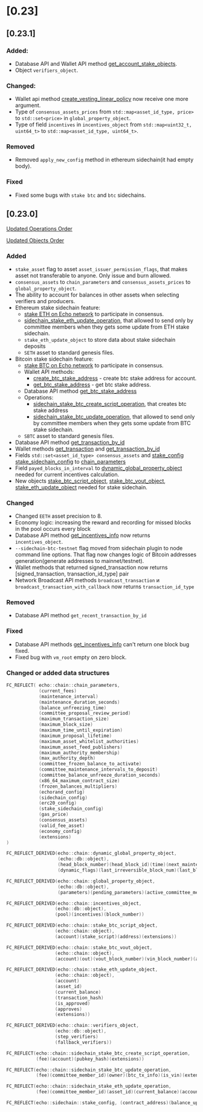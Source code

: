 # [0.23]

## [0.23.1]

### Added:

- Database API and Wallet API method [get_account_stake_objects](../api-reference/echo-wallet-api/README.md#get_account_stake_objects-account-type).
- Object `verifiers_object`.

### Changed:

- Wallet api method [create_vesting_linear_policy](../api-reference/echo-wallet-api/README.md#create_vesting_linear_policy-creator-owner-amount-asset_symbol-begin_timestamp-vesting_cliff_seconds-vesting_duration-second-broadcast) now receive one more argument.
- Type of `consensus_assets_prices` from `std::map<asset_id_type, price>` to `std::set<price>` in `global_property_object`.
- Type of field `incentives` in `incentives_object` from `std::map<uint32_t, uint64_t>` to `std::map<asset_id_type, uint64_t>`.

### Removed
- Removed `apply_new_config` method in ethereum sidechain(it had empty body).

### Fixed
- Fixed some bugs with `stake btc` and `btc` sidechains.

## [0.23.0]

[Updated Operations Order](../api-reference/echo-operations/operations-order.md)

[Updated Objects Order](../api-reference/echo-objects/objects-order.md)


### Added
- `stake_asset` flag to asset `asset_issuer_permission_flags`, that makes asset not transferable to anyone. Only issue and burn allowed.
- `consensus_assets` to `chain_parameters` and `consensus_assets_prices` to `global_property_object`.
- The ability to account for balances in other assets when selecting verifiers and producers.
- Ethereum stake sidechain feature:
    - [stake ETH on Echo network](/how-to/sidechain-&-contract-deploy/how-to-use-eth-stake.md) to participate in consensus.
    - [sidechain_stake_eth_update_operation](/api-reference/echo-operations/sidechain.md#sidechain_stake_eth_update_operation), that allowed to send only by committee members when they gets some update from ETH stake sidechain.
    - `stake_eth_update_object` to store data about stake sidechain deposits
    - `SETH` asset to standard genesis files.
- Bitcoin stake sidechain feature:
    - [stake BTC on Echo network](/how-to/sidechain-&-contract-deploy/how-to-use-btc-stake.md) to participate in consensus.
    - Wallet API methods:
        - [create_btc_stake_address](/api-reference/echo-wallet-api/README.md#create_btc_stake_address-account-user_pubkey-broadcast) - create btc stake address for account.
        - [get_btc_stake_address](/api-reference/echo-wallet-api/README.md#get_btc_stake_address-account) - get btc stake address.
    - Database API method  [get_btc_stake_address](/api-reference/echo-node-api/database-api/sidechain-api.md#get_btc_stake_address-account)
    - Operations:
        - [sidechain_stake_btc_create_script_operation](/api-reference/echo-operations/sidechain.md#sidechain_stake_btc_create_script_operation), that creates btc stake address
        - [sidechain_stake_btc_update_operation](/api-reference/echo-operations/sidechain.md#sidechain_stake_btc_update_operation), that allowed to send only by committee members when they gets some update from BTC stake sidechain.
    - `SBTC` asset to standard genesis files.
- Database API method [get_transaction_by_id](../api-reference/echo-node-api/database-api/block_transaction-api.md#get_transaction_by_id-id)
- Wallet methods [get_transaction](../api-reference/echo-wallet-api/README.md#get_transaction-block_num-tx_index) and [get_transaction_by_id](../api-reference/echo-wallet-api/README.md#get_transaction_by_id-tx_id)
- Fields `std::set<asset_id_type> consensus_assets` and [stake_config stake_sidechain_config](../api-reference/echo-objects/sidechain-config.md#configuration-parameters-for-echo-stake-sidechain) to [chain_parameters](../api-reference/echo-objects/chain-parameters.md)
- Field `payed_blocks_in_interval` to [dynamic_global_property_object](../api-reference/echo-objects/dynamic-global-property-object.md#) needed for current incentives calculation.
- New objects [stake_btc_script_object](../api-reference/echo-objects/sidechain.md#stake_btc_script_object), [stake_btc_vout_object](../api-reference/echo-objects/sidechain.md#stake_btc_vout_object), [stake_eth_update_object](../api-reference/echo-objects/sidechain.md#stake_eth_update_object) needed for stake sidechain.

### Changed
- Changed `EETH` asset precision to 8.
- Economy logic: increasing the reward and recording for missed blocks in the pool occurs every block
- Database API method [get_incentives_info](../api-reference/echo-wallet-api/README.md#get_incentives_info) now returns `incentives_object`.
- `--sidechain-btc-testnet` flag moved from sidechain plugin to node command line options. That flag now changes logic of Bitcoin addresses generation(generate addresses to mainnet/testnet).
- Wallet methods that returned signed_transaction now returns [signed_transaction, transaction_id_type] pair
- Network Broadcast API methods `broadcast_transaction` и `broadcast_transaction_with_callback` now returns `transaction_id_type`

### Removed 
- Database API method `get_recent_transaction_by_id`

### Fixed
- Database API methods [get_incentives_info](../api-reference/echo-wallet-api/README.md#get_incentives_info) can't return one block bug fixed.
- Fixed bug with `vm_root` empty on zero block.

### Changed or added data structures
```cpp
FC_REFLECT( echo::chain::chain_parameters,
            (current_fees)
            (maintenance_interval)
            (maintenance_duration_seconds)
            (balance_unfreezing_time)
            (committee_proposal_review_period)
            (maximum_transaction_size)
            (maximum_block_size)
            (maximum_time_until_expiration)
            (maximum_proposal_lifetime)
            (maximum_asset_whitelist_authorities)
            (maximum_asset_feed_publishers)
            (maximum_authority_membership)
            (max_authority_depth)
            (committee_frozen_balance_to_activate)
            (committee_maintenance_intervals_to_deposit)
            (committee_balance_unfreeze_duration_seconds)
            (x86_64_maximum_contract_size)
            (frozen_balances_multipliers)
            (echorand_config)
            (sidechain_config)
            (erc20_config)
            (stake_sidechain_config)
            (gas_price)
            (consensus_assets)
            (valid_fee_asset)
            (economy_config)
            (extensions)
)

FC_REFLECT_DERIVED(echo::chain::dynamic_global_property_object,
                   (echo::db::object),
                   (head_block_number)(head_block_id)(time)(next_maintenance_time)(last_maintenance_time)(committee_budget)
                   (dynamic_flags)(last_irreversible_block_num)(last_block_of_previous_interval)(payed_blocks_in_interval)(last_processed_btc_block)(extensions))

FC_REFLECT_DERIVED(echo::chain::global_property_object,
                   (echo::db::object),
                   (parameters)(pending_parameters)(active_committee_members)(consensus_assets_prices))

FC_REFLECT_DERIVED(echo::chain::incentives_object,
                  (echo::db::object),
                  (pool)(incentives)(block_number))

FC_REFLECT_DERIVED(echo::chain::stake_btc_script_object,
                  (echo::chain::object),
                  (account)(stake_script)(address)(extensions))

FC_REFLECT_DERIVED(echo::chain::stake_btc_vout_object,
                  (echo::chain::object),
                  (account)(out)(vout_block_number)(vin_block_number)(approves_for_vout)(is_vout_approved)(approves_for_vin)(is_vin_approved)(extensions))

FC_REFLECT_DERIVED(echo::chain::stake_eth_update_object,
                  (echo::chain::object),
                  (account)
                  (asset_id)
                  (current_balance)
                  (transaction_hash)
                  (is_approved)
                  (approves)
                  (extensions))

FC_REFLECT_DERIVED(echo::chain::verifiers_object,
                  (echo::db::object),
                  (step_verifiers)
                  (fallback_verifiers))

FC_REFLECT(echo::chain::sidechain_stake_btc_create_script_operation,
           (fee)(account)(pubkey_hash)(extensions))

FC_REFLECT(echo::chain::sidechain_stake_btc_update_operation,
           (fee)(committee_member_id)(owner)(btc_tx_info)(is_vin)(extensions))

FC_REFLECT(echo::chain::sidechain_stake_eth_update_operation, 
           (fee)(committee_member_id)(asset_id)(current_balance)(account)(transaction_hash)(extensions))

FC_REFLECT(echo::sidechain::stake_config, (contract_address)(balance_updated_topic))
```
